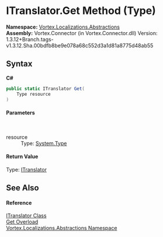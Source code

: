 # ITranslator.Get Method (Type)
 

**Namespace:**&nbsp;<a href="N_Vortex_Localizations_Abstractions.md">Vortex.Localizations.Abstractions</a><br />**Assembly:**&nbsp;Vortex.Connector (in Vortex.Connector.dll) Version: 1.3.12+Branch.tags-v1.3.12.Sha.00bdfb8be9e078a68c552d3a1d81a8775d48ab55

## Syntax

**C#**<br />
``` C#
public static ITranslator Get(
	Type resource
)
```


#### Parameters
&nbsp;<dl><dt>resource</dt><dd>Type: <a href="https://docs.microsoft.com/dotnet/api/system.type" target="_blank">System.Type</a><br /></dd></dl>

#### Return Value
Type: <a href="T_Vortex_Localizations_Abstractions_ITranslator.md">ITranslator</a>

## See Also


#### Reference
<a href="T_Vortex_Localizations_Abstractions_ITranslator.md">ITranslator Class</a><br /><a href="Overload_Vortex_Localizations_Abstractions_ITranslator_Get.md">Get Overload</a><br /><a href="N_Vortex_Localizations_Abstractions.md">Vortex.Localizations.Abstractions Namespace</a><br />